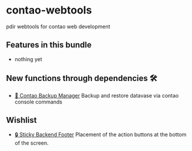 # contao-webtools
pdir webtools for contao web development

## Features in this bundle
- nothing yet

## New functions through dependencies 🛠

- [🔗 Contao Backup Manager](https://github.com/richardhj/contao-backup-manager) Backup and restore datavase via contao console commands

## Wishlist
- [🔒 Sticky Backend Footer](https://github.com/pdir/contao-sticky-footer/) Placement of the action buttons at the bottom of the screen.
